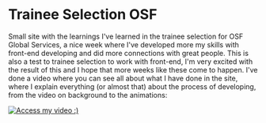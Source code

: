 # Trainee Selection OSF
Small site with the learnings I've learned in the trainee selection for OSF Global Services, a nice week where I've developed more my skills with front-end developing and did more connections with great people. This is also a test to trainee selection to work with front-end, I'm very excited with the result of this and I hope that more weeks like these come to happen. I've done a video where you can see all about what I have done in the site, where I explain everything (or almost that) about the process of developing, from the video on background to the animations:

[![Access my video :)](https://img.youtube.com/vi/fcd5VeemBOE/0.jpg)](https://www.youtube.com/watch?v=fcd5VeemBOE&t=162s)
